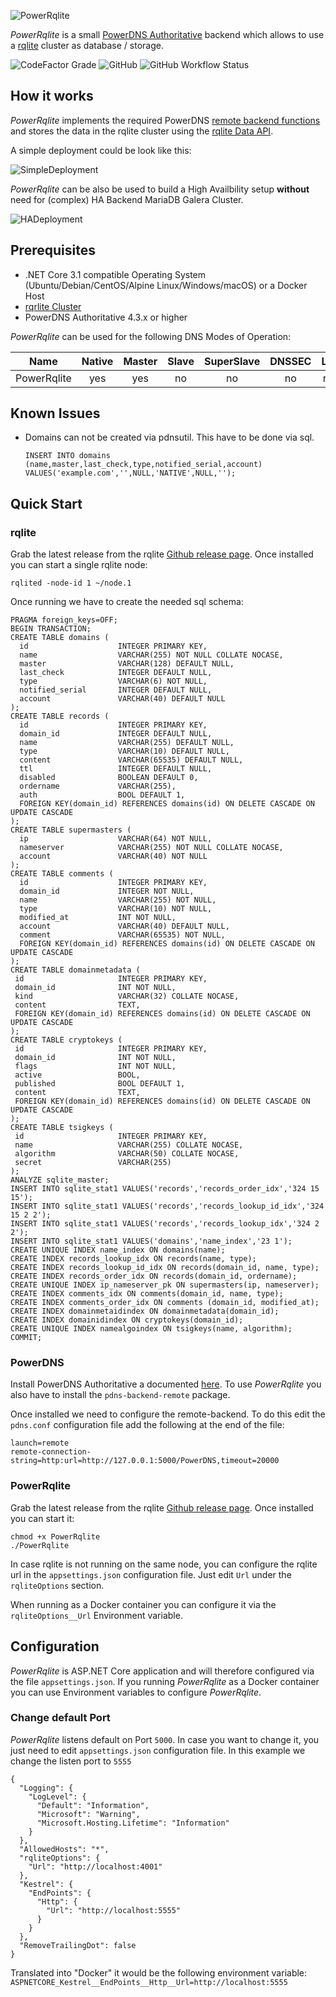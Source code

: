 ![PowerRqlite](PowerRqlite/Resources/logo-text.png)

*PowerRqlite* is a small [PowerDNS Authoritative](https://powerdns.com) backend which allows to use a [rqlite](https://github.com/rqlite/rqlite) cluster as database / storage.

![CodeFactor Grade](https://img.shields.io/codefactor/grade/github/KlettIT/PowerRqlite/master?style=plastic)
![GitHub](https://img.shields.io/github/license/KlettIT/PowerRqlite?style=plastic)
![GitHub Workflow Status](https://img.shields.io/github/workflow/status/KlettIT/PowerRqlite/CI?style=plastic)

## How it works

*PowerRqlite* implements the required PowerDNS [remote backend functions](https://doc.powerdns.com/authoritative/backends/remote.html) and stores the data in the rqlite cluster using the [rqlite Data API](https://github.com/rqlite/rqlite/blob/master/DOC/DATA_API.md).

A simple deployment could be look like this:

![SimpleDeployment](docs/SimpleDeployment.png)

*PowerRqlite* can be also be used to build a High Availbility setup **without** need for (complex) HA Backend MariaDB Galera Cluster.

![HADeployment](docs/HADeployment.png)

## Prerequisites

* .NET Core 3.1 compatible Operating System (Ubuntu/Debian/CentOS/Alpine Linux/Windows/macOS) or a Docker Host
* [rqrlite Cluster](https://github.com/rqlite/rqlite/blob/master/DOC/CLUSTER_MGMT.md)
* PowerDNS Authoritative 4.3.x or higher

*PowerRqlite* can be used for the following DNS Modes of Operation:

| Name        | Native | Master | Slave | SuperSlave | DNSSEC | Launch |
|-------------|:------:|:------:|:-----:|:----------:|:------:|:------:|
| PowerRqlite |   yes  |   yes  |   no  |     no     |   no   | remote |



## Known Issues

* Domains can not be created via pdnsutil. This have to be done via sql.
  ```
  INSERT INTO domains (name,master,last_check,type,notified_serial,account) VALUES('example.com','',NULL,'NATIVE',NULL,'');
  ```

## Quick Start

### rqlite

Grab the latest release from the rqlite [Github release page](https://github.com/rqlite/rqlite/releases). Once installed you can start a single rqlite node:

```
rqlited -node-id 1 ~/node.1
```

Once running we have to create the needed sql schema:

```
PRAGMA foreign_keys=OFF;
BEGIN TRANSACTION;
CREATE TABLE domains (
  id                    INTEGER PRIMARY KEY,
  name                  VARCHAR(255) NOT NULL COLLATE NOCASE,
  master                VARCHAR(128) DEFAULT NULL,
  last_check            INTEGER DEFAULT NULL,
  type                  VARCHAR(6) NOT NULL,
  notified_serial       INTEGER DEFAULT NULL,
  account               VARCHAR(40) DEFAULT NULL
);
CREATE TABLE records (
  id                    INTEGER PRIMARY KEY,
  domain_id             INTEGER DEFAULT NULL,
  name                  VARCHAR(255) DEFAULT NULL,
  type                  VARCHAR(10) DEFAULT NULL,
  content               VARCHAR(65535) DEFAULT NULL,
  ttl                   INTEGER DEFAULT NULL,
  disabled              BOOLEAN DEFAULT 0,
  ordername             VARCHAR(255),
  auth                  BOOL DEFAULT 1,
  FOREIGN KEY(domain_id) REFERENCES domains(id) ON DELETE CASCADE ON UPDATE CASCADE
);
CREATE TABLE supermasters (
  ip                    VARCHAR(64) NOT NULL,
  nameserver            VARCHAR(255) NOT NULL COLLATE NOCASE,
  account               VARCHAR(40) NOT NULL
);
CREATE TABLE comments (
  id                    INTEGER PRIMARY KEY,
  domain_id             INTEGER NOT NULL,
  name                  VARCHAR(255) NOT NULL,
  type                  VARCHAR(10) NOT NULL,
  modified_at           INT NOT NULL,
  account               VARCHAR(40) DEFAULT NULL,
  comment               VARCHAR(65535) NOT NULL,
  FOREIGN KEY(domain_id) REFERENCES domains(id) ON DELETE CASCADE ON UPDATE CASCADE
);
CREATE TABLE domainmetadata (
 id                     INTEGER PRIMARY KEY,
 domain_id              INT NOT NULL,
 kind                   VARCHAR(32) COLLATE NOCASE,
 content                TEXT,
 FOREIGN KEY(domain_id) REFERENCES domains(id) ON DELETE CASCADE ON UPDATE CASCADE
);
CREATE TABLE cryptokeys (
 id                     INTEGER PRIMARY KEY,
 domain_id              INT NOT NULL,
 flags                  INT NOT NULL,
 active                 BOOL,
 published              BOOL DEFAULT 1,
 content                TEXT,
 FOREIGN KEY(domain_id) REFERENCES domains(id) ON DELETE CASCADE ON UPDATE CASCADE
);
CREATE TABLE tsigkeys (
 id                     INTEGER PRIMARY KEY,
 name                   VARCHAR(255) COLLATE NOCASE,
 algorithm              VARCHAR(50) COLLATE NOCASE,
 secret                 VARCHAR(255)
);
ANALYZE sqlite_master;
INSERT INTO sqlite_stat1 VALUES('records','records_order_idx','324 15 15');
INSERT INTO sqlite_stat1 VALUES('records','records_lookup_id_idx','324 15 2 2');
INSERT INTO sqlite_stat1 VALUES('records','records_lookup_idx','324 2 2');
INSERT INTO sqlite_stat1 VALUES('domains','name_index','23 1');
CREATE UNIQUE INDEX name_index ON domains(name);
CREATE INDEX records_lookup_idx ON records(name, type);
CREATE INDEX records_lookup_id_idx ON records(domain_id, name, type);
CREATE INDEX records_order_idx ON records(domain_id, ordername);
CREATE UNIQUE INDEX ip_nameserver_pk ON supermasters(ip, nameserver);
CREATE INDEX comments_idx ON comments(domain_id, name, type);
CREATE INDEX comments_order_idx ON comments (domain_id, modified_at);
CREATE INDEX domainmetaidindex ON domainmetadata(domain_id);
CREATE INDEX domainidindex ON cryptokeys(domain_id);
CREATE UNIQUE INDEX namealgoindex ON tsigkeys(name, algorithm);
COMMIT;
```

### PowerDNS

Install PowerDNS Authoritative a documented [here](https://doc.powerdns.com/authoritative/installation.html).
To use *PowerRqlite* you also have to install the `pdns-backend-remote` package.

Once installed we need to configure the remote-backend. To do this edit the `pdns.conf` configuration file add the following at the end of the file:

```
launch=remote
remote-connection-string=http:url=http://127.0.0.1:5000/PowerDNS,timeout=20000
```

### PowerRqlite

Grab the latest release from the rqlite [Github release page](https://github.com/KlettIT/PowerRqlite/releases). Once installed you can start it:

```
chmod +x PowerRqlite
./PowerRqlite
```

In case rqlite is not running on the same node, you can configure the rqlite url in the `appsettings.json` configuration file. Just edit `Url` under the `rqliteOptions` section.

When running as a Docker container you can configure it via the `rqliteOptions__Url` Environment variable.

## Configuration

*PowerRqlite* is ASP.NET Core application and will therefore configured via the file `appsettings.json`.
If you running *PowerRqlite* as a Docker container you can use Environment variables to configure *PowerRqlite*.

### Change default Port

*PowerRqlite* listens default on Port `5000`. In case you want to change it, you just need to edit `appsettings.json` configuration file. In this example we change the listen port to `5555`

```
{
  "Logging": {
    "LogLevel": {
      "Default": "Information",
      "Microsoft": "Warning",
      "Microsoft.Hosting.Lifetime": "Information"
    }
  },
  "AllowedHosts": "*",
  "rqliteOptions": {
    "Url": "http://localhost:4001"
  },
  "Kestrel": {
    "EndPoints": {
      "Http": {
        "Url": "http://localhost:5555"
      }
    }
  },
  "RemoveTrailingDot": false
}
```

Translated into "Docker" it would be the following environment variable: `ASPNETCORE_Kestrel__EndPoints__Http__Url=http://localhost:5555`
